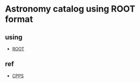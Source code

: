 <!-- *********************************************************************** -->
<!--                                                                         -->
<!--                                                      :::      ::::::::  -->
<!-- README.md                                          :+:      :+:    :+:  -->
<!--                                                  +:+ +:+         +:+    -->
<!-- By: chenxu <chenxu@mail.ustc.edu.cn>           +#+  +:+       +#+       -->
<!--                                              +#+#+#+#+#+   +#+          -->
<!-- Created: 2024/12/05 23:03:35 by chenxu            #+#    #+#            -->
<!-- Updated: 2024/12/05 23:07:46 by chenxu           ###   ########.fr      -->
<!--                                                                         -->
<!-- *********************************************************************** -->
<!-- cspell:disable -->

# Astronomy catalog using ROOT format

## using

* [ROOT](https://root.cern.ch)

## ref

* [CPPS](http://zmtt.bao.ac.cn/GPPS/)
